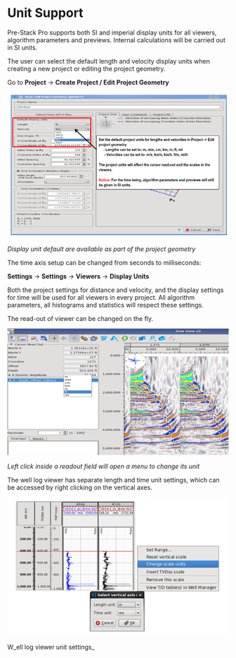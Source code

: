 # Unit Support

Pre-Stack Pro supports both SI and imperial display units for all viewers, algorithm parameters and previews. Internal calculations will be carried out in SI units.

The user can select the default length and velocity display units when creating a new project or editing the project geometry.

Go to **Project** → **Create Project / Edit Project Geometry**

![](.gitbook/assets/001_unit_support.png)

_Display unit default are available as part of the project geometry_

The time axis setup can be changed from seconds to milliseconds:

**Settings** → **Settings** → **Viewers** → **Display Units**

Both the project settings for distance and velocity, and the display settings for time will be used for all viewers in every project. All algorithm parameters, all histograms and statistics will respect these settings.

The read-out of viewer can be changed on the fly.

![](.gitbook/assets/002_unit_support.png)

_Left click inside a readout field will open a menu to change its unit_

The well log viewer has separate length and time unit settings, which can be accessed by right clicking on the vertical axes.

![](.gitbook/assets/003_unit_support.png)

W_ell log viewer unit settings_

